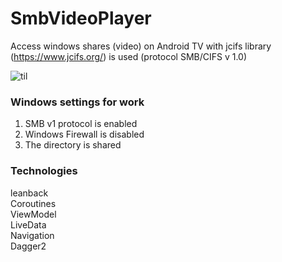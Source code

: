 # SmbVideoPlayer

Access windows shares (video) on Android TV with jcifs library (<https://www.jcifs.org/>) is used  (protocol SMB/CIFS v 1.0)

![til](./sample.gif)

### Windows settings for work  
1. SMB v1 protocol is enabled   
2. Windows Firewall is disabled   
3. The directory is shared   

### Technologies  
leanback  
Coroutines  
ViewModel  
LiveData  
Navigation  
Dagger2
